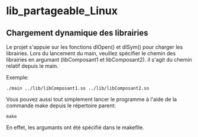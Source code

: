 # lib_partageable_Linux

## Chargement dynamique des librairies
Le projet s'appuie sur  les fonctions dlOpen() et dlSym() pour charger les librairies.
Lors du lancement du main, veuillez spécifier le chemin des librairies en argumant (libComposant1 et libComposant2). il s'agit du chemin relatif depuis le main.

Exemple:
```
./main ../lib/libComposant1.so ../lib/libComposant2.so
```
Vous pouvez aussi tout simplement lancer le programme à l'aide de la commande make depuis le répertoire parent:
```
make
```
En effet, les argumants ont été spécifié dans le makefile.